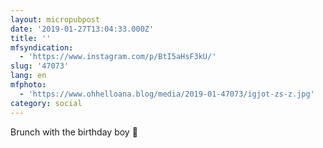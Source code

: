 ```yaml
---
layout: micropubpost
date: '2019-01-27T13:04:33.000Z'
title: ''
mfsyndication:
  - 'https://www.instagram.com/p/BtI5aHsF3kU/'
slug: '47073'
lang: en
mfphoto:
  - 'https://www.ohhelloana.blog/media/2019-01-47073/igjot-zs-z.jpg'
category: social
---
```

Brunch with the birthday boy 💖
